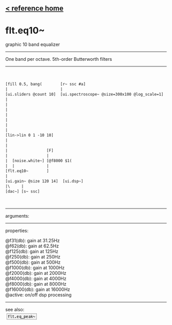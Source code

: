 [< reference home](ceammc_lib.html)
---

# flt.eq10~


graphic 10 band equalizer

---

One band per octave. 5th-order Butterworth filters
<br>


---


```


[fill 0.5, bang(        [r~ ssc #a]
|                       |
[ui.sliders @count 10]  [ui.spectroscope~ @size=300x100 @log_scale=1]
|
|
|
|
|
|
|
[lin->lin 0 1 -10 10]
|
|
|                 [F]
|                 |
|  [noise.white~] [@f8000 $1(
|  |              |
[flt.eq10~        ]
|
[ui.gain~ @size 120 14]  [ui.dsp~]
|\     |
[dac~] [s~ ssc]

            
```

---
arguments:


---
properties:

@f31(db): gain at 31.25Hz<br>
@f62(db): gain at 62.5Hz<br>
@f125(db): gain at 125Hz<br>
@f250(db): gain at 250Hz<br>
@f500(db): gain at 500Hz<br>
@f1000(db): gain at 1000Hz<br>
@f2000(db): gain at 2000Hz<br>
@f4000(db): gain at 4000Hz<br>
@f8000(db): gain at 8000Hz<br>
@f16000(db): gain at 16000Hz<br>
@active: on/off dsp
            processing<br>

---
see also:<br>
[![flt.eq_peak~](img/object_flt.eq_peak~.png)](flt.eq_peak~.html)
